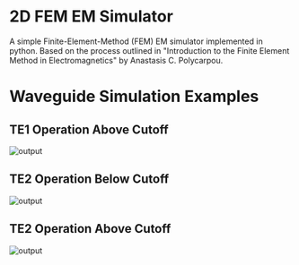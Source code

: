# 2D FEM EM Simulator
A simple Finite-Element-Method (FEM) EM simulator implemented in python. Based on the process outlined in "Introduction to the Finite Element Method in Electromagnetics" by Anastasis C. Polycarpou. 

# Waveguide Simulation Examples
## TE1 Operation Above Cutoff
![output](https://user-images.githubusercontent.com/15094591/234548282-d4f3200d-6653-454b-9399-f3694e07d8fe.jpg)

## TE2 Operation Below Cutoff
![output](https://user-images.githubusercontent.com/15094591/234548691-659dedbf-e205-4092-be61-df19b2e55263.jpg)

## TE2 Operation Above Cutoff
![output](https://user-images.githubusercontent.com/15094591/234549247-f7c2f5e7-39be-41c5-9f78-5309deda1832.jpg)
